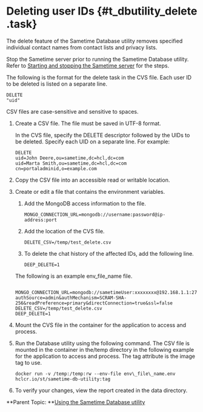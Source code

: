 # Deleting user IDs {#t_dbutility_delete .task}

The delete feature of the Sametime Database utility removes specified individual contact names from contact lists and privacy lists.

Stop the Sametime server prior to running the Sametime Database utility. Refer to [Starting and stopping the Sametime server](starting_and_stopping_servers.md) for the steps.

The following is the format for the delete task in the CVS file. Each user ID to be deleted is listed on a separate line.

``` {#codeblock_z52_wsr_ryb}
DELETE
"uid"
```

CSV files are case-sensitive and sensitive to spaces.

1.  Create a CSV file. The file must be saved in UTF-8 format.

    In the CVS file, specify the DELETE descriptor followed by the UIDs to be deleted. Specify each UID on a separate line. For example:

    ``` {#codeblock_odr_kqr_ryb}
    DELETE
    uid=John Deere,ou=sametime,dc=hcl,dc=com
    uid=Marta Smith,ou=sametime,dc=hcl,dc=com
    cn=portaladminid,o=example.com 
    ```

2.  Copy the CSV file into an accessible read or writable location.

3.  Create or edit a file that contains the environment variables.

    1.  Add the MongoDB access information to the file.

        ``` {#codeblock_exm_trr_ryb}
        MONGO_CONNECTION_URL=mongodb://username:password@ip-address:port​
        ```

    2.  Add the location of the CVS file.

        ``` {#codeblock_all_xrr_ryb}
        DELETE_CSV=/temp/test_delete.csv
        ```

    3.  To delete the chat history of the affected IDs, add the following line.

        ``` {#codeblock_q5h_1sr_ryb}
        DEEP_DELETE=1
        ```

    The following is an example env\_file\_name file.

    ``` {#codeblock_k4g_qgx_ryb}
    
    MONGO_CONNECTION_URL=mongodb://sametimeUser:xxxxxxxx@192.168.1.1:27017/admin?authSource=admin&authMechanism=SCRAM-SHA-256&readPreference=primary&directConnection=true&ssl=false
    DELETE_CSV=/temp/test_delete.csv
    DEEP_DELETE=1
    ```

4.  Mount the CVS file in the container for the application to access and process.

5.  Run the Database utility using the following command. The CSV file is mounted in the container in the/temp directory in the following example for the application to access and process. The tag attribute is the image tag to use.

    ``` {#codeblock_ub4_5nk_nvb}
    docker run -v /temp:/temp:rw --env-file env\_file\_name.env hclcr.io/st/sametime-db-utility:tag
    ```

6.  To verify your changes, view the report created in the data directory.


**Parent Topic:  **[Using the Sametime Database utility](c_dbutility.md)


